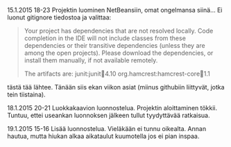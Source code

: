 15.1.2015 18-23
Projektin luominen NetBeansiin, omat ongelmansa siinä... Ei luonut gitignore tiedostoa ja valittaa:

> Your project has dependencies that are not resolved locally. Code completion in the IDE will not include classes from these dependencies or their transitive dependencies (unless they are among the open projects).
> Please download the dependencies, or install them manually, if not available remotely.
> 
> The artifacts are:
>  junit:junit:jar:4.10
> org.hamcrest:hamcrest-core:jar:1.1

tästä tää lähtee. Tänään siis ekan viikon asiat (miinus githubiin liittyvät, jotka tein tiistaina). 

18.1.2015 20-21
Luokkakaavion luonnostelua. Projektin aloittaminen tökkii. Tuntuu, ettei useankan luonnoksen jälkeen tullut tyydyttävää ratkaisua.

19.1.2015 15-16
Lisää luonnostelua. Vieläkään ei tunnu oikealta. Annan hautua, mutta hiukan alkaa aikataulut kuumotella jos ei pian inspaa.
